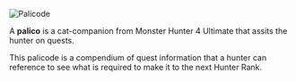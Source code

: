 ![Palicode](http://i.imgur.com/RQPKWNj.jpg)

A **palico** is a cat-companion from Monster Hunter 4 Ultimate that assits the hunter on quests.

This palicode is a compendium of quest information that a hunter can reference to see what is required to make it to the next Hunter Rank.
